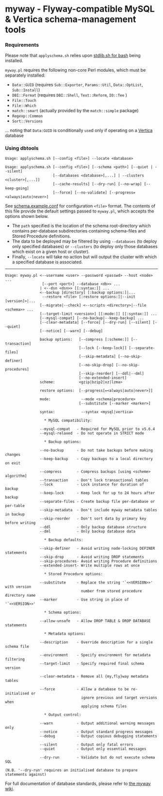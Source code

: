 
myway - Flyway-compatible MySQL & Vertica schema-management tools
=================================================================

### Requirements
Please note that `applyschema.sh` relies upon [stdlib.sh for bash](https://github.com/srcshelton/stdlib.sh) being installed.

`myway.pl` requires the following non-core Perl modules, which must be separately installed:

* `Data::GUID` (requires `Sub::Exporter`, `Params::Util`, `Data::OptList`, `Sub::Install`)
* `DBI::Format` (requires `DBI::Shell`, `Text::Reform`, `IO::Tee` )
* `File::Touch`
* `File::Which`
* `match::smart` (actually provided by the `match::simple` package)
* `Regexp::Common`
* `Sort::Versions`

... noting that `Data:GUID` is conditionally `use`d only if operating on a [Vertica](https://my.vertica.com/) database

### Using dbtools

```
Usage: applyschema.sh [--config <file>] --locate <database>

Usage: applyschema.sh [--config <file>] [--schema <path>] [--quiet | --silent]
                      [--databases <database>[,...] | --clusters <cluster>[,...]]
                      [--cache-results] [--dry-run] [--no-wrap] [--keep-going]
                      [--force] [--no-validate] [--progress=<always|auto|never>]
```

See [schema.example.conf](../../blob/master/conf/schema.example.conf) for configuration `<file>` format.  The contents of this file provide the default settings passed to `myway.pl`, which accepts the options shown below.

* The `path` specified is the location of the schema root-directory which contains per-database subdirectories containing schema-files and Stored Procedure definitions.
* The data to be deployed may be filtered by using `--databases` (to deploy only specified databases) or `--clusters` (to deploy only those databases which exist on a given host or cluster).
* Finally, `--locate` will take no action but will output the cluster with which a specified database is associated.

***

```
Usage: myway.pl <--username <user> --password <passwd> --host <node> ...
                 [--port <port>] --database <db>> ...
                | <--dsn <dsn>> [[:syntax:]] ...
                <--backup [directory] [:backup options:]|...
                 --restore <file> [:restore options:]|--init [version]>|...
                [--migrate|--check] <--scripts <directory>|--file <schema>> ...
                [--target-limit <version>] [[:mode:]] [[:syntax:]] ...
                [--mysql-compat] [--no-backup|--keep-backup] ...
                [--clear-metadata] [--force] [--dry-run] [--silent] [--quiet]
                [--notice] [--warn] [--debug]

                backup options:   [--compress [:scheme:]] [--transaction]
                                  [--lock [--keep-lock]] [--separate-files]
                                  [--skip-metadata] [--no-skip-definer]
                                  [--no-skip-drop] [--no-skip-procedures]
                                  [--skip-reorder] [--ddl|--dml]
                                  [--no-extended-insert]
                scheme:           <gzip|bzip2|xz|lzma>

                restore options:  [--progress[=<always|auto|never>]]

                mode:              --mode <schema|procedure>
                                  [--substitute [--marker <marker>]

                syntax:            --syntax <mysql|vertica>

                  * MySQL compatibility:

                --mysql-compat   - Required for MySQL prior to v5.6.4
                --mysql-relaxed  - Do not operate in STRICT mode

                  * Backup options:

                --no-backup      - Do not take backups before making changes
                --keep-backup    - Copy backups to a local directory on exit

                --compress       - Compress backups [using <scheme> algorithm]
                --transaction    - Don't lock transactional tables
                --lock           - Lock instance for duration of backup
                --keep-lock      - Keep lock for up to 24 hours after backup
                --separate-files - Create backup file per-database or per-table
                --skip-metadata  - Don't include myway metadata tables in backup
                --skip-reorder   - Don't sort data by primary key before writing
                --ddl            - Only backup database structure
                --dml            - Only backup database data

                  * Backup defaults:

                --skip-definer   - Avoid writing node-locking DEFINER statements
                --skip-drop      - Avoid writing DROP statements
                --skip-procedures- Avoid writing Procedure definitions
                --extended-insert- Write multiple rows at once

                  * Stored Procedure options:

                --substitute     - Replace the string '`<<VERSION>>' with version
                                   number from stored procedure directory name
                --marker         - Use string in place of '`<<VERSION>>'

                  * Schema options:

                --allow-unsafe   - Allow DROP TABLE & DROP DATABASE statements

                  * Metadata options:

                --description    - Override description for a single schema file

                --environment    - Specify environment for metadata filtering
                --target-limit   - Specify required final schema version

                --clear-metadata - Remove all {my,fly}way metadata tables

                --force          - Allow a database to be re-initialised or
                                   ignore previous and target versions when
                                   applying schema files

                  * Output control:

                --warn           - Output additional warning messages only
                --notice         - Output standard progress messages
                --debug          - Output copious debugging statements

                --silent         - Output only fatal errors
                --quiet          - Output only essential messages

                --dry-run        - Validate but do not execute schema SQL

(N.B. '--dry-run' requires an initialised database to prepare statements against)
```

For full documentation of database standards, please refer to [the myway wiki](../../wiki/Schema-Standards).
